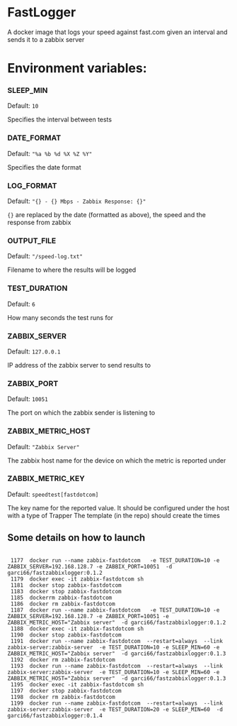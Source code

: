 # FastLogger
A docker image that logs your speed against fast.com given an interval and sends it to a zabbix server

# Environment variables:

### SLEEP_MIN 
Default: `10`

Specifies the interval between tests

### DATE_FORMAT
Default: `"%a %b %d %X %Z %Y"`

Specifies the date format

### LOG_FORMAT
Default: `"{} - {} Mbps - Zabbix Response: {}"`

`{}` are replaced by the date (formatted as above), the speed and the response from zabbix

### OUTPUT_FILE
Default: `"/speed-log.txt"`

Filename to where the results will be logged

### TEST_DURATION
Default: `6`

How many seconds the test runs for

### ZABBIX_SERVER
Default: `127.0.0.1`

IP address of the zabbix server to send results to

### ZABBIX_PORT
Default: `10051`

The port on which the zabbix sender is listening to

### ZABBIX_METRIC_HOST
Default: `"Zabbix Server"`

The zabbix host name for the device on which the metric is reported under

### ZABBIX_METRIC_KEY
Default: `speedtest[fastdotcom]`

The key name for the reported value. It should be configured under the host with a type of Trapper
The template (in the repo) should create the times

## Some details on how to launch
```

 1177  docker run --name zabbix-fastdotcom   -e TEST_DURATION=10 -e ZABBIX_SERVER=192.168.128.7 -e ZABBIX_PORT=10051  -d garci66/fastzabbixlogger:0.1.2
 1179  docker exec -it zabbix-fastdotcom sh
 1181  docker stop zabbix-fastdotcom
 1183  docker stop zabbix-fastdotcom
 1185  dockerrm zabbix-fastdotcom
 1186  docker rm zabbix-fastdotcom
 1187  docker run --name zabbix-fastdotcom   -e TEST_DURATION=10 -e ZABBIX_SERVER=192.168.128.7 -e ZABBIX_PORT=10051 -e ZABBIX_METRIC_HOST="Zabbix server"  -d garci66/fastzabbixlogger:0.1.2
 1188  docker exec -it zabbix-fastdotcom sh
 1190  docker stop zabbix-fastdotcom
 1191  docker run --name zabbix-fastdotcom  --restart=always  --link zabbix-server:zabbix-server  -e TEST_DURATION=10 -e SLEEP_MIN=60 -e ZABBIX_METRIC_HOST="Zabbix server"  -d garci66/fastzabbixlogger:0.1.3
 1192  docker rm zabbix-fastdotcom
 1193  docker run --name zabbix-fastdotcom  --restart=always  --link zabbix-server:zabbix-server  -e TEST_DURATION=10 -e SLEEP_MIN=60 -e ZABBIX_METRIC_HOST="Zabbix server"  -d garci66/fastzabbixlogger:0.1.3
 1195  docker exec -it zabbix-fastdotcom sh
 1197  docker stop zabbix-fastdotcom
 1198  docker rm zabbix-fastdotcom
 1199  docker run --name zabbix-fastdotcom  --restart=always  --link zabbix-server:zabbix-server  -e TEST_DURATION=20 -e SLEEP_MIN=60  -d garci66/fastzabbixlogger:0.1.4
```

